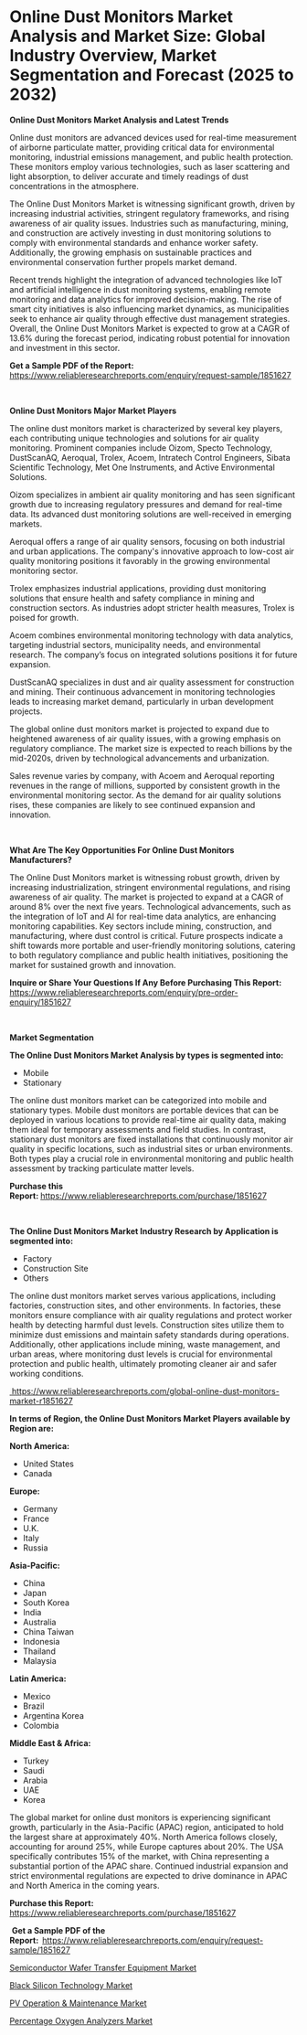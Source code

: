 <p><h1>Online Dust Monitors Market Analysis and Market Size: Global Industry Overview, Market Segmentation and Forecast (2025 to 2032)</h1></p><p><strong>Online Dust Monitors Market Analysis and Latest Trends</strong></p>
<p><p>Online dust monitors are advanced devices used for real-time measurement of airborne particulate matter, providing critical data for environmental monitoring, industrial emissions management, and public health protection. These monitors employ various technologies, such as laser scattering and light absorption, to deliver accurate and timely readings of dust concentrations in the atmosphere.</p><p>The Online Dust Monitors Market is witnessing significant growth, driven by increasing industrial activities, stringent regulatory frameworks, and rising awareness of air quality issues. Industries such as manufacturing, mining, and construction are actively investing in dust monitoring solutions to comply with environmental standards and enhance worker safety. Additionally, the growing emphasis on sustainable practices and environmental conservation further propels market demand.</p><p>Recent trends highlight the integration of advanced technologies like IoT and artificial intelligence in dust monitoring systems, enabling remote monitoring and data analytics for improved decision-making. The rise of smart city initiatives is also influencing market dynamics, as municipalities seek to enhance air quality through effective dust management strategies. Overall, the Online Dust Monitors Market is expected to grow at a CAGR of 13.6% during the forecast period, indicating robust potential for innovation and investment in this sector.</p></p>
<p><strong>Get a Sample PDF of the Report:&nbsp;</strong> <a href="https://www.reliableresearchreports.com/enquiry/request-sample/1851627?utm_campaign=24&utm_medium=2&utm_source=Github&utm_content=ia&utm_term=07012025&utm_id=online-dust-monitors">https://www.reliableresearchreports.com/enquiry/request-sample/1851627</a></p>
<p>&nbsp;</p>
<p><strong>Online Dust Monitors Major Market Players</strong></p>
<p><p>The online dust monitors market is characterized by several key players, each contributing unique technologies and solutions for air quality monitoring. Prominent companies include Oizom, Specto Technology, DustScanAQ, Aeroqual, Trolex, Acoem, Intratech Control Engineers, Sibata Scientific Technology, Met One Instruments, and Active Environmental Solutions.</p><p>Oizom specializes in ambient air quality monitoring and has seen significant growth due to increasing regulatory pressures and demand for real-time data. Its advanced dust monitoring solutions are well-received in emerging markets.</p><p>Aeroqual offers a range of air quality sensors, focusing on both industrial and urban applications. The company's innovative approach to low-cost air quality monitoring positions it favorably in the growing environmental monitoring sector. </p><p>Trolex emphasizes industrial applications, providing dust monitoring solutions that ensure health and safety compliance in mining and construction sectors. As industries adopt stricter health measures, Trolex is poised for growth.</p><p>Acoem combines environmental monitoring technology with data analytics, targeting industrial sectors, municipality needs, and environmental research. The company’s focus on integrated solutions positions it for future expansion.</p><p>DustScanAQ specializes in dust and air quality assessment for construction and mining. Their continuous advancement in monitoring technologies leads to increasing market demand, particularly in urban development projects.</p><p>The global online dust monitors market is projected to expand due to heightened awareness of air quality issues, with a growing emphasis on regulatory compliance. The market size is expected to reach billions by the mid-2020s, driven by technological advancements and urbanization.</p><p>Sales revenue varies by company, with Acoem and Aeroqual reporting revenues in the range of millions, supported by consistent growth in the environmental monitoring sector. As the demand for air quality solutions rises, these companies are likely to see continued expansion and innovation.</p></p>
<p>&nbsp;</p>
<p><strong>What Are The Key Opportunities For Online Dust Monitors Manufacturers?</strong></p>
<p><p>The Online Dust Monitors market is witnessing robust growth, driven by increasing industrialization, stringent environmental regulations, and rising awareness of air quality. The market is projected to expand at a CAGR of around 8% over the next five years. Technological advancements, such as the integration of IoT and AI for real-time data analytics, are enhancing monitoring capabilities. Key sectors include mining, construction, and manufacturing, where dust control is critical. Future prospects indicate a shift towards more portable and user-friendly monitoring solutions, catering to both regulatory compliance and public health initiatives, positioning the market for sustained growth and innovation.</p></p>
<p><strong>Inquire or Share Your Questions If Any Before Purchasing This Report:</strong> <a href="https://www.reliableresearchreports.com/enquiry/pre-order-enquiry/1851627?utm_campaign=24&utm_medium=2&utm_source=Github&utm_content=ia&utm_term=07012025&utm_id=online-dust-monitors">https://www.reliableresearchreports.com/enquiry/pre-order-enquiry/1851627</a></p>
<p>&nbsp;</p>
<p><strong>Market Segmentation</strong></p>
<p><strong>The Online Dust Monitors Market Analysis by types is segmented into:</strong></p>
<p><ul><li>Mobile</li><li>Stationary</li></ul></p>
<p><p>The online dust monitors market can be categorized into mobile and stationary types. Mobile dust monitors are portable devices that can be deployed in various locations to provide real-time air quality data, making them ideal for temporary assessments and field studies. In contrast, stationary dust monitors are fixed installations that continuously monitor air quality in specific locations, such as industrial sites or urban environments. Both types play a crucial role in environmental monitoring and public health assessment by tracking particulate matter levels.</p></p>
<p><strong>Purchase this Report:&nbsp;</strong><a href="https://www.reliableresearchreports.com/purchase/1851627?utm_campaign=24&utm_medium=2&utm_source=Github&utm_content=ia&utm_term=07012025&utm_id=online-dust-monitors">https://www.reliableresearchreports.com/purchase/1851627</a></p>
<p>&nbsp;</p>
<p><strong>The Online Dust Monitors Market Industry Research by Application is segmented into:</strong></p>
<p><ul><li>Factory</li><li>Construction Site</li><li>Others</li></ul></p>
<p><p>The online dust monitors market serves various applications, including factories, construction sites, and other environments. In factories, these monitors ensure compliance with air quality regulations and protect worker health by detecting harmful dust levels. Construction sites utilize them to minimize dust emissions and maintain safety standards during operations. Additionally, other applications include mining, waste management, and urban areas, where monitoring dust levels is crucial for environmental protection and public health, ultimately promoting cleaner air and safer working conditions.</p></p>
<p><a href="https://www.reliableresearchreports.com/global-online-dust-monitors-market-r1851627?utm_campaign=24&utm_medium=2&utm_source=Github&utm_content=ia&utm_term=07012025&utm_id=online-dust-monitors">&nbsp;https://www.reliableresearchreports.com/global-online-dust-monitors-market-r1851627</a></p>
<p><strong>In terms of Region, the Online Dust Monitors Market Players available by Region are:</strong></p>
<p>
    <p> <strong> North America: </strong>
        <ul>
            <li>United States</li>
            <li>Canada</li>
        </ul>
        </p> 
    <p> <strong> Europe: </strong>
        <ul>
            <li>Germany</li>
            <li>France</li>
            <li>U.K.</li>
            <li>Italy</li>
            <li>Russia</li>
        </ul>
        </p> 
    <p> <strong> Asia-Pacific: </strong>
        <ul>
            <li>China</li>
            <li>Japan</li>
            <li>South Korea</li>
            <li>India</li>
            <li>Australia</li>
            <li>China Taiwan</li>
            <li>Indonesia</li>
            <li>Thailand</li>
            <li>Malaysia</li>
        </ul>
        </p> 
    <p> <strong> Latin America: </strong>
        <ul>
            <li>Mexico</li>
            <li>Brazil</li>
            <li>Argentina Korea</li>
            <li>Colombia</li>
        </ul>
        </p> 
    <p> <strong> Middle East & Africa: </strong>
        <ul>
            <li>Turkey</li>
            <li>Saudi</li>
            <li>Arabia</li>
            <li>UAE</li>
            <li>Korea</li>
        </ul>
    </p>
    </p>
<p><p>The global market for online dust monitors is experiencing significant growth, particularly in the Asia-Pacific (APAC) region, anticipated to hold the largest share at approximately 40%. North America follows closely, accounting for around 25%, while Europe captures about 20%. The USA specifically contributes 15% of the market, with China representing a substantial portion of the APAC share. Continued industrial expansion and strict environmental regulations are expected to drive dominance in APAC and North America in the coming years.</p></p>
<p><strong>Purchase this Report: </strong><a href="https://www.reliableresearchreports.com/purchase/1851627?utm_campaign=24&utm_medium=2&utm_source=Github&utm_content=ia&utm_term=07012025&utm_id=online-dust-monitors">https://www.reliableresearchreports.com/purchase/1851627</a></p>
<p>&nbsp;<strong>Get a Sample PDF of the Report:&nbsp;&nbsp;</strong><a href="https://www.reliableresearchreports.com/enquiry/request-sample/1851627?utm_campaign=24&utm_medium=2&utm_source=Github&utm_content=ia&utm_term=07012025&utm_id=online-dust-monitors">https://www.reliableresearchreports.com/enquiry/request-sample/1851627</a></p>
<p><strong></strong></p>
<p><p><a href="https://github.com/elizabethdagraca/Market-Research-Report-List-5/blob/main/semiconductor-wafer-transfer-equipment-market.md?utm_campaign=24&utm_medium=2&utm_source=Github&utm_content=ia&utm_term=07012025&utm_id=online-dust-monitors">Semiconductor Wafer Transfer Equipment Market</a></p><p><a href="https://github.com/delindacallegari68/Market-Research-Report-List-1/blob/main/black-silicon-technology-market.md?utm_campaign=24&utm_medium=2&utm_source=Github&utm_content=ia&utm_term=07012025&utm_id=online-dust-monitors">Black Silicon Technology Market</a></p><p><a href="https://github.com/klindsey95/Market-Research-Report-List-1/blob/main/pv-operation-maintenance-market.md?utm_campaign=24&utm_medium=2&utm_source=Github&utm_content=ia&utm_term=07012025&utm_id=online-dust-monitors">PV Operation & Maintenance Market</a></p><p><a href="https://github.com/steidmindy199393/Market-Research-Report-List-1/blob/main/percentage-oxygen-analyzers-market.md?utm_campaign=24&utm_medium=2&utm_source=Github&utm_content=ia&utm_term=07012025&utm_id=online-dust-monitors">Percentage Oxygen Analyzers Market</a></p></p>